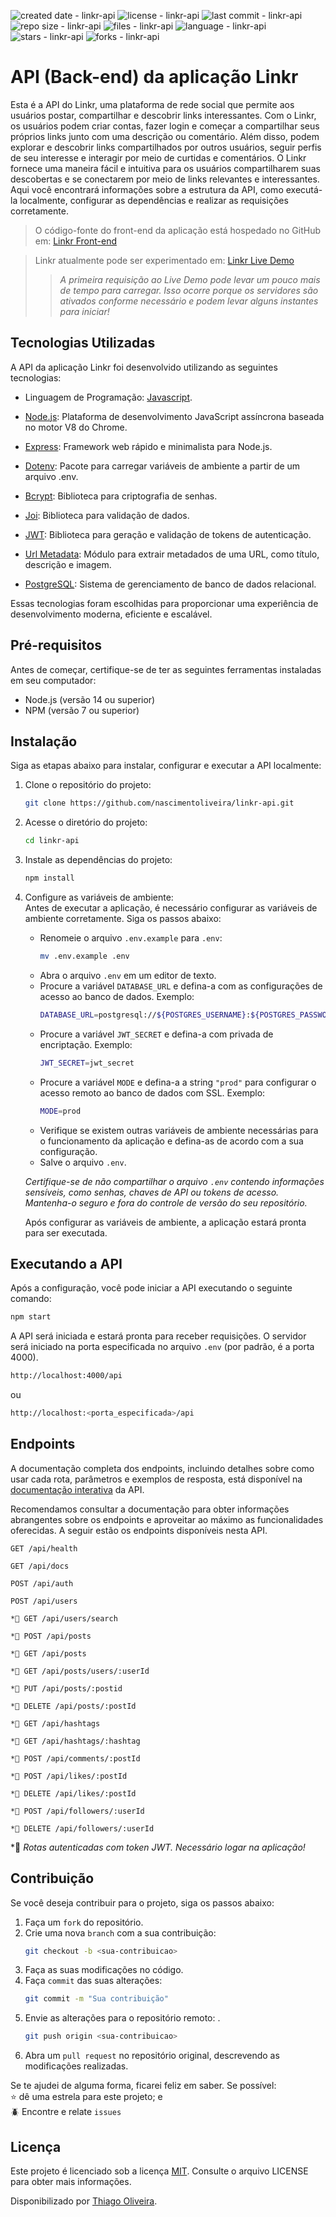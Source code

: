 ![created date - linkr-api](https://img.shields.io/date/1671332400?color=007ec6&label=created&style=flat-square)
![license - linkr-api](https://img.shields.io/github/license/nascimentoliveira/linkr-api?color=007ec6&style=flat-square)
![last commit - linkr-api](https://img.shields.io/github/last-commit/nascimentoliveira/linkr-api?color=007ec6&style=flat-square)
![repo size - linkr-api](https://img.shields.io/github/repo-size/nascimentoliveira/linkr-api?color=007ec6&style=flat-square)
![files - linkr-api](https://img.shields.io/github/directory-file-count/nascimentoliveira/linkr-api?color=007ec6&style=flat-square)
![language - linkr-api](https://img.shields.io/github/languages/top/nascimentoliveira/linkr-api?color=007ec6&style=flat-square)
![stars - linkr-api](https://img.shields.io/github/stars/nascimentoliveira/linkr-api?color=007ec6&style=flat-square)
![forks - linkr-api](https://img.shields.io/github/forks/nascimentoliveira/linkr-api?color=007ec6&style=flat-square)

# API (Back-end) da aplicação **Linkr**

Esta é a API do Linkr, uma plataforma de rede social que permite aos usuários postar, compartilhar e descobrir links interessantes. Com o Linkr, os usuários podem criar contas, fazer login e começar a compartilhar seus próprios links junto com uma descrição ou comentário. Além disso, podem explorar e descobrir links compartilhados por outros usuários, seguir perfis de seu interesse e interagir por meio de curtidas e comentários. O Linkr fornece uma maneira fácil e intuitiva para os usuários compartilharem suas descobertas e se conectarem por meio de links relevantes e interessantes. Aqui você encontrará informações sobre a estrutura da API, como executá-la localmente, configurar as dependências e realizar as requisições corretamente.

> O código-fonte do front-end da aplicação está hospedado no GitHub em: [Linkr Front-end](https://github.com/nascimentoliveira/linkr)

> Linkr atualmente pode ser experimentado em: [Linkr Live Demo](https://nascimentoliveira-linkr.vercel.app)
>  
>> *A primeira requisição ao Live Demo pode levar um pouco mais de tempo para carregar. Isso ocorre porque os servidores são ativados conforme necessário e podem levar alguns instantes para iniciar!*

## Tecnologias Utilizadas

A API da aplicação Linkr foi desenvolvido utilizando as seguintes tecnologias:

- Linguagem de Programação: [Javascript](https://developer.mozilla.org/pt-BR/docs/Web/JavaScript/Reference).

- [Node.js](https://nodejs.org/en/about): Plataforma de desenvolvimento JavaScript assíncrona baseada no motor V8 do Chrome.
- [Express](https://expressjs.com/pt-br/): Framework web rápido e minimalista para Node.js.
- [Dotenv](https://www.npmjs.com/package/dotenv): Pacote para carregar variáveis de ambiente a partir de um arquivo .env.
- [Bcrypt](https://www.npmjs.com/package/bcrypt): Biblioteca para criptografia de senhas.
- [Joi](https://joi.dev/): Biblioteca para validação de dados.
- [JWT](https://www.npmjs.com/package/jsonwebtoken): Biblioteca para geração e validação de tokens de autenticação.
- [Url Metadata](https://www.npmjs.com/package/url-metadata): Módulo para extrair metadados de uma URL, como título, descrição e imagem.
- [PostgreSQL](https://www.postgresql.org/about/): Sistema de gerenciamento de banco de dados relacional.


Essas tecnologias foram escolhidas para proporcionar uma experiência de desenvolvimento moderna, eficiente e escalável.

## Pré-requisitos

Antes de começar, certifique-se de ter as seguintes ferramentas instaladas em seu computador:
-   Node.js (versão 14 ou superior)
-   NPM (versão 7 ou superior)

## Instalação

Siga as etapas abaixo para instalar, configurar e executar a API localmente:

1. Clone o repositório do projeto:
    ```bash
    git clone https://github.com/nascimentoliveira/linkr-api.git
    ```
2. Acesse o diretório do projeto:
    ```bash
    cd linkr-api
    ```
3. Instale as dependências do projeto:
    ```bash
    npm install
    ```
4. Configure as variáveis de ambiente:  
    Antes de executar a aplicação, é necessário configurar as variáveis de ambiente corretamente. Siga os passos abaixo:
    -  Renomeie o arquivo `.env.example` para `.env`:
        ```bash
        mv .env.example .env
        ```
    - Abra o arquivo `.env` em um editor de texto.
    - Procure a variável `DATABASE_URL` e defina-a com as configurações de acesso ao banco de dados. Exemplo:  
        ```bash
        DATABASE_URL=postgresql://${POSTGRES_USERNAME}:${POSTGRES_PASSWORD}@${POSTGRES_HOST}:${POSTGRES_PORT}/${POSTGRES_DATABASE}?schema=public
        ```
    - Procure a variável `JWT_SECRET` e defina-a com privada de encriptação. Exemplo:  
        ```bash
        JWT_SECRET=jwt_secret
        ```
    - Procure a variável `MODE` e defina-a a string `"prod"` para configurar o acesso remoto ao banco de dados com SSL. Exemplo:  
        ```bash
        MODE=prod
        ```
    - Verifique se existem outras variáveis de ambiente necessárias para o funcionamento da aplicação e defina-as de acordo com a sua configuração.
    - Salve o arquivo `.env`.
    
    *Certifique-se de não compartilhar o arquivo `.env` contendo informações sensíveis, como senhas, chaves de API ou tokens de acesso. Mantenha-o seguro e fora do controle de versão do seu repositório.*

    Após configurar as variáveis de ambiente, a aplicação estará pronta para ser executada.

## Executando a API

Após a configuração, você pode iniciar a API executando o seguinte comando:
  ```bash
  npm start
  ```
A API será iniciada e estará pronta para receber requisições.
O servidor será iniciado na porta especificada no arquivo `.env` (por padrão, é a porta 4000).
  ```bash
  http://localhost:4000/api
  ```
ou 
  ```bash
  http://localhost:<porta_especificada>/api
  ```

## Endpoints

A documentação completa dos endpoints, incluindo detalhes sobre como usar cada rota, parâmetros e exemplos de resposta, está disponível na [documentação interativa](https://linkr-api-kbny.onrender.com/api/docs/) da API.

Recomendamos consultar a documentação para obter informações abrangentes sobre os endpoints e aproveitar ao máximo as funcionalidades oferecidas. A seguir estão os endpoints disponíveis nesta API.

```
GET /api/health
```
```
GET /api/docs
```
```
POST /api/auth
```
```
POST /api/users
```
```
*🔐 GET /api/users/search
```
```
*🔐 POST /api/posts
```
```
*🔐 GET /api/posts
```
```
*🔐 GET /api/posts/users/:userId
```
```
*🔐 PUT /api/posts/:postid
```
```
*🔐 DELETE /api/posts/:postId
```
```
*🔐 GET /api/hashtags
```
```
*🔐 GET /api/hashtags/:hashtag
```
```
*🔐 POST /api/comments/:postId
```
```
*🔐 POST /api/likes/:postId
```
```
*🔐 DELETE /api/likes/:postId
```
```
*🔐 POST /api/followers/:userId
```
```
*🔐 DELETE /api/followers/:userId
```

*🔐 *Rotas autenticadas com token JWT. Necessário logar na aplicação!*

## Contribuição

Se você deseja contribuir para o projeto, siga os passos abaixo:

1. Faça um `fork` do repositório.
2. Crie uma nova `branch` com a sua contribuição: 
    ```bash
    git checkout -b <sua-contribuicao>
    ```
3. Faça as suas modificações  no código.
4. Faça `commit` das suas alterações:
    ```bash
    git commit -m "Sua contribuição"
    ```
5. Envie as alterações para o repositório remoto: .
    ```bash
    git push origin <sua-contribuicao>
    ```
6. Abra um `pull request` no repositório original, descrevendo as modificações realizadas.

Se te ajudei de alguma forma, ficarei feliz em saber. Se possível:  
⭐️ dê uma estrela para este projeto; e   
🪲 Encontre e relate `issues`

## Licença

Este projeto é licenciado sob a licença [MIT](https://choosealicense.com/licenses/mit/). Consulte o arquivo LICENSE para obter mais informações.

Disponibilizado por [Thiago Oliveira](https://www.linkedin.com/in/nascimentoliveira/).